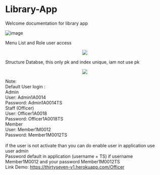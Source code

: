 # Library-App
Welcome documentation for library app

![image](https://user-images.githubusercontent.com/77251566/124684403-40c7f000-def9-11eb-99d1-f8a8e2d0399f.png)


Menu List and Role user access

<p align="center">
  <img src="https://user-images.githubusercontent.com/77251566/124707214-b5fbeb00-df22-11eb-9f9b-b067c19b3580.png">
</p>


Structure Databse, this only pk and index unique, iam not use pk
<p align="center">
  <img src="https://user-images.githubusercontent.com/77251566/124686783-e67d5e00-defd-11eb-858f-785989e17f85.png">
</p>



Note: </br>
Default User login :</br>
Admin</br>
User: Admin1A0014 </br>
Password: Admin1A0014TS </br>
Staff (Officer)</br>
User: Officer1A0018 </br>
Password: Officer1A0018TS </br>
Member</br>
User: Member1M0012 </br>
Password: Member1M0012TS </br>
<br>
if the user is not activate than you can do enable user in application use user admin </br>
Password default in application (username + TS) if username Member1M0012 and your password Member1M0012TS </br>
Link Demo: https://thirtyseven-v1.herokuapp.com/Officer
